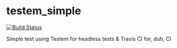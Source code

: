 testem_simple
=============
[![Build Status](https://travis-ci.org/supabok/testem_simple.png)](https://travis-ci.org/supabok/testem_simple)

Simple test using Testem for headless tests & Travis CI for, duh, CI
